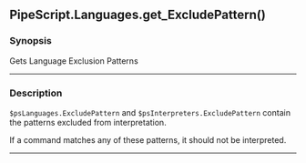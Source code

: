PipeScript.Languages.get_ExcludePattern()
-----------------------------------------

### Synopsis
Gets Language Exclusion Patterns

---

### Description

`$psLanguages.ExcludePattern` and `$psInterpreters.ExcludePattern` contain the patterns excluded from interpretation.

If a command matches any of these patterns, it should not be interpreted.

---
